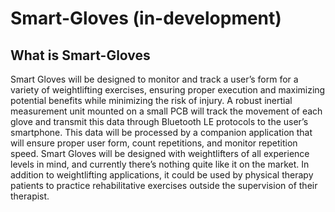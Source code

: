 # Smart-Gloves (in-development)

## What is Smart-Gloves
Smart Gloves will be designed to monitor and track a user’s form for a variety of
weightlifting exercises, ensuring proper execution and maximizing potential benefits while minimizing
the risk of injury. A robust inertial measurement unit mounted on a small PCB will track the movement
of each glove and transmit this data through Bluetooth LE protocols to the user’s smartphone. This data
will be processed by a companion application that will ensure proper user form, count repetitions, and
monitor repetition speed. Smart Gloves will be designed with weightlifters of all experience levels in
mind, and currently there’s nothing quite like it on the market. In addition to weightlifting applications,
it could be used by physical therapy patients to practice rehabilitative exercises outside the supervision
of their therapist.
